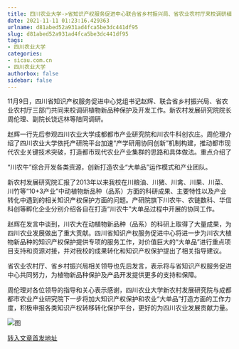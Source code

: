 ```yaml
---
title: 四川农业大学->省知识产权服务促进中心联合省乡村振兴局、省农业农村厅来校调研植物新品种工作 | sicau.com.cn
date: 2021-11-11 01:23:16.429363
urlname: d81abed52a931ad4fca5be3dc441df95
slug: d81abed52a931ad4fca5be3dc441df95
tags: 
- 四川农业大学
categories:
- sicau.com.cn
- 四川农业大学
authorbox: false
sidebar: false
---
```

11月9日，四川省知识产权服务促进中心党组书记赵辉、联合省乡村振兴局、省农业农村厅三部门共同来校调研植物新品种保护及开发工作。新农村发展研究院院长周伦理、副院长饶远林等陪同调研。

赵辉一行先后参观四川农业大学成都都市产业研究院和川农牛科创农庄。周伦理介绍了四川农业大学依托产研院平台加速“产学研用协同创新”机制构建，推动都市现代农业关键技术突破，打造都市现代农业产业集群的思路和具体做法。重点介绍了
<!--more-->
“川农牛”综合开发各类资源，创新打造农业“大单品”运作模式和产业团队。

新农村发展研究院汇报了2013年以来我校在川粮油、川猪、川禽、川果、川菜、川竹等“10+3产业”中动植物新品种（品系）方面的科研成果、主要特性以及产业转化中遇到的相关知识产权保护方面的问题。产研院旗下川农牛、农链数科、华信科创等孵化企业分别介绍各自在打造“川农牛”大单品过程中开展的协同工作。

赵辉在发言中谈到，川农大在动植物新品种（品系）的科研上取得了大量成果，为四川农业发展做出了重大贡献。四川省知识产权服务促进中心将进一步为川农大植物新品种的知识产权保护提供专项的服务工作，对价值巨大的“大单品”进行重点项目支持和资源对接，并对我校的成果转化和知识产权保护提出了相关指导建议。

省农业农村厅、省乡村振兴局相关领导也先后发言，表示将与省知识产权服务促进中心共同努力，为植物新品种保护及产品开发提供更多的支持和保障。

周伦理对各位领导的指导和关心表示感谢，四川农业大学新农村发展研究院与成都都市农业产业研究院下一步将加大知识产权保护和农业“大单品”打造方面的工作力度，积极申报各类知识产权转移转化保护平台，更好的为四川农业发展贡献力量。

![图](https://news.sicau.edu.cn/__local/E/50/EB/1B698E6ABF15AB9D711F70DDB92_96866F9A_168EC.jpg)

[转入文章首发地址](https://news.sicau.edu.cn/info/1078/65395.htm)